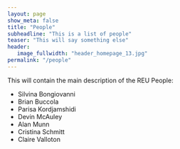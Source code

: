```yaml
---
layout: page
show_meta: false
title: "People"
subheadline: "This is a list of people"
teaser: "This will say something else"
header:
   image_fullwidth: "header_homepage_13.jpg"
permalink: "/people"
---
```

This will contain the main description of the REU People:

 -  Silvina Bongiovanni
 -  Brian Buccola
 -  Parisa Kordjamshidi
 -  Devin McAuley
 -  Alan Munn
 -  Cristina Schmitt
 -  Claire Valloton
